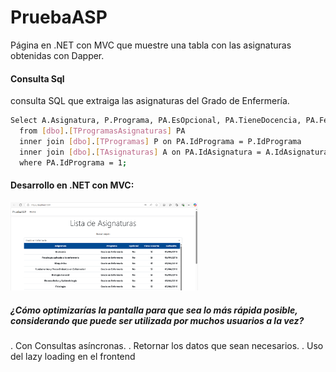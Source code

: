 # PruebaASP
Página en .NET con MVC que muestre una tabla con las asignaturas obtenidas con Dapper.

#### Consulta Sql
consulta SQL que extraiga las asignaturas del Grado de Enfermería.
```bash
Select A.Asignatura, P.Programa, PA.EsOpcional, PA.TieneDocencia, PA.FechaAlta
  from [dbo].[TProgramasAsignaturas] PA 
  inner join [dbo].[TProgramas] P on PA.IdPrograma = P.IdPrograma 
  inner join [dbo].[TAsignaturas] A on PA.IdAsignatura = A.IdAsignatura 
  where PA.IdPrograma = 1;
```

#### Desarrollo en .NET con MVC:
<p align="start">
  <img src='demostracion.png' width='300px' />
</p>

##### ¿Cómo optimizarías la pantalla para que sea lo más rápida posible, considerando que puede ser utilizada por muchos usuarios a la vez?
. Con Consultas asíncronas.
. Retornar los datos que sean necesarios.
. Uso del lazy loading en el frontend
